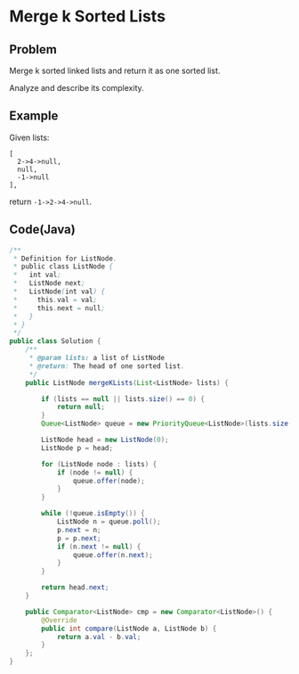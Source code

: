 # Merge k Sorted Lists

## Problem

Merge k sorted linked lists and return it as one sorted list.

Analyze and describe its complexity.

## Example

Given lists:

```
[
  2->4->null,
  null,
  -1->null
],
```

return `-1->2->4->null`.

## Code(Java)

```java
/**
 * Definition for ListNode.
 * public class ListNode {
 *   int val;
 *   ListNode next;
 *   ListNode(int val) {
 *     this.val = val;
 *     this.next = null;
 *   }
 * }
 */
public class Solution {
    /**
     * @param lists: a list of ListNode
     * @return: The head of one sorted list.
     */
    public ListNode mergeKLists(List<ListNode> lists) {

        if (lists == null || lists.size() == 0) {
            return null;
        }
        Queue<ListNode> queue = new PriorityQueue<ListNode>(lists.size(), cmp);

        ListNode head = new ListNode(0);
        ListNode p = head;

        for (ListNode node : lists) {
            if (node != null) {
                queue.offer(node);
            }
        }

        while (!queue.isEmpty()) {
            ListNode n = queue.poll();
            p.next = n;
            p = p.next;
            if (n.next != null) {
                queue.offer(n.next);
            }
        }

        return head.next;
    }

    public Comparator<ListNode> cmp = new Comparator<ListNode>() {
        @Override
        public int compare(ListNode a, ListNode b) {
            return a.val - b.val;
        }
    };
}
```
